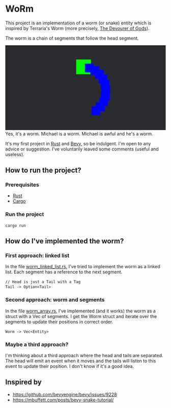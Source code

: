 # WoRm

This project is an implementation of a worm (or snake) entity which is inspired by Terraria's Worm (more precisely, [The Devourer of Gods](https://calamitymod.wiki.gg/wiki/The_Devourer_of_Gods)).

The worm is a chain of segments that follow the head segment.

![img_1.png](assets/img.png)
Yes, it's a worm. Michael is a worm. Michael is awful and he's a worm.

It's my first project in [Rust](https://www.rust-lang.org/fr) and [Bevy](https://bevyengine.org/), so be indulgent. I'm open to any advice or suggestion.
I've voluntarily leaved some comments (useful and useless).

## How to run the project?

### Prerequisites

- [Rust](https://www.rust-lang.org/fr)
- [Cargo](https://doc.rust-lang.org/cargo/getting-started/installation.html)

### Run the project

```
cargo run
```

## How do I've implemented the worm?

### First approach: linked list

In the file [worm_linked_list.rs](src/worm_linked_list.rs), I've tried to implement the worm as a linked list. Each segment has a reference to the next segment.

```
// Head is just a Tail with a Tag 
Tail -> Option<Tail>
```

### Second approach: worm and segments

In the file [worm_array.rs](src/worm_array.rs), I've implemented (and it works) the worm as a struct with a Vec of segments. I get the Worm struct and iterate over the segments to update their positions in correct order.

```
Worm -> Vec<Entity>
```

### Maybe a third approach?

I'm thinking about a third approach where the head and tails are separated. The head will emit an event when it moves and the tails will listen to this event to update their position. I don't know if it's a good idea.

## Inspired by

- https://github.com/bevyengine/bevy/issues/9228
- https://mbuffett.com/posts/bevy-snake-tutorial/
